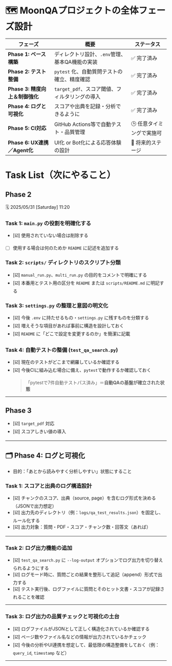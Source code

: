 # 🗺 MoonQAプロジェクトの全体フェーズ設計

| フェーズ                     | 概要                            | ステータス          |
| ------------------------ | ----------------------------- | -------------- |
| **Phase 1: ベース構築**       | ディレクトリ設計、`.env`管理、基本QA機能の実装   | ✅ 完了済み         |
| **Phase 2: テスト整備**       | `pytest` 化、自動質問テストの確立、精度確認    | ✅ 完了済み     |
| **Phase 3: 精度向上＆制御強化**   | `target_pdf`、スコア閾値、フィルタリングの導入 | ✅ 完了済み    |
| **Phase 4: ログと可視化**      | スコアや出典を記録・分析できるように            | ✅ 完了済み  |
| **Phase 5: CI対応**        | GitHub Actions等で自動テスト・品質管理    | 🕒 任意タイミングで実施可 |
| **Phase 6: UX連携／Agent化** | UI化 or Bot化による応答体験の設計         | 🧭 将来的ステージ     |


# Task List（次にやること）
## Phase 2
🗓️ 2025/05/31 \[Saturday] 11:20

### Task 1: `main.py` の役割を明確化する
* [☑️] 使用されていない場合は削除する
* [ ] 使用する場合は何のためか `README` に記述を追加する

### Task 2: `scripts/` ディレクトリのスクリプト分類
* [☑️] `manual_run.py`、`multi_run.py` の目的をコメントで明確にする
* [☑️] 本番用とテスト用の区分を `README` または `scripts/README.md` に明記する

### Task 3: `settings.py` の整理と意図の明文化
* [☑️] 今後 `.env` に持たせるもの・`settings.py` に残すものを分類する
* [☑️] 増えそうな項目があれば事前に構造を設計しておく
* [☑️] `README` に「どこで設定を変更するのか」を簡潔に記載

### Task 4: 自動テストの整備 (`test_qa_search.py`)
* [☑️] 現在のテストがどこまで網羅しているか確認する
* [☑️] 今後CIに組み込む場合に備え、`pytest`で動作するか確認しておく
    > 「pytestで7件自動テストパス済み」＝**自動QAの基盤が確立された状態**
---

## Phase 3
* [☑️] `target_pdf` 対応
* [☑️] スコアしきい値の導入

---

## 🗂 Phase 4: ログと可視化
- 目的：「あとから読みやすく分析しやすい」状態にすること

### Task 1: スコアと出典のログ構造設計

* [☑️] チャンクのスコア、出典（source, page）を含むログ形式を決める（JSONで出力想定）
* [☑️] 出力先のディレクトリ（例：`logs/qa_test_results.json`）を固定し、ルール化する
* [☑️] 出力対象：質問・PDF・スコア・チャンク数・回答文（あれば）

---

### Task 2: ログ出力機能の追加

* [☑️] `test_qa_search.py` に `--log-output` オプションでログ出力を切り替えられるようにする
* [☑️] ログモード時に、質問ごとの結果を整形して追記（append）形式で出力する
* [☑️] テスト実行後、ログファイルに質問とそのヒット文書・スコアが記録されることを確認

---

### Task 3: ログ出力の品質チェックと可視化の土台

* [☑️] ログファイルがJSONとして正しく構造化されているか確認する
* [☑️] ページ数やファイル名などの情報が出力されているかチェック
* [☑️] 今後の分析やUI連携を想定して、最低限の構造整備をしておく（例：`query_id`, `timestamp` など）

---

